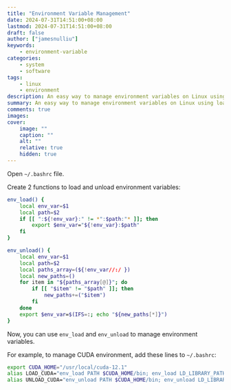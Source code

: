 ```yaml
---
title: "Environment Variable Management"
date: 2024-07-31T14:51:00+08:00
lastmod: 2024-07-31T14:51:00+08:00
draft: false
author: ["jamesnulliu"]
keywords: 
    - environment-variable
categories:
    - system
    - software
tags:
    - linux
    - environment
description: An easy way to manage environment variables on Linux using load and unload.
summary: An easy way to manage environment variables on Linux using load and unload.
comments: true
images: 
cover:
    image: ""
    caption: ""
    alt: ""
    relative: true
    hidden: true
---
```


Open `~/.bashrc` file.

Create 2 functions to load and unload environment variables:

```bash
env_load() {
    local env_var=$1
    local path=$2
    if [[ ":${!env_var}:" != *":$path:"* ]]; then
        export $env_var="${!env_var}:$path"
    fi
}

env_unload() {
    local env_var=$1
    local path=$2
    local paths_array=(${!env_var//:/ })
    local new_paths=()
    for item in "${paths_array[@]}"; do
        if [[ "$item" != "$path" ]]; then
            new_paths+=("$item")
        fi
    done
    export $env_var=$(IFS=:; echo "${new_paths[*]}")
}
```

Now, you can use `env_load` and `env_unload` to manage environment variables.

For example, to manage CUDA environment, add these lines to `~/.bashrc`:

```bash
export CUDA_HOME="/usr/local/cuda-12.1"
alias LOAD_CUDA="env_load PATH $CUDA_HOME/bin; env_load LD_LIBRARY_PATH $CUDA_HOME/lib64"
alias UNLOAD_CUDA="env_unload PATH $CUDA_HOME/bin; env_unload LD_LIBRARY_PATH $CUDA_HOME/lib64"
```

